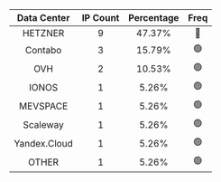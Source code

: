| Data Center | IP Count | Percentage | Freq |
|:------------:|:--------:|:-----------:|:-----:|
| HETZNER | 9 | 47.37% | 🔴 |
| Contabo | 3 | 15.79% | 🟢 |
| OVH | 2 | 10.53% | 🟢 |
| IONOS | 1 | 5.26% | 🟢 |
| MEVSPACE | 1 | 5.26% | 🟢 |
| Scaleway | 1 | 5.26% | 🟢 |
| Yandex.Cloud | 1 | 5.26% | 🟢 |
| OTHER | 1 | 5.26% | 🟢 |